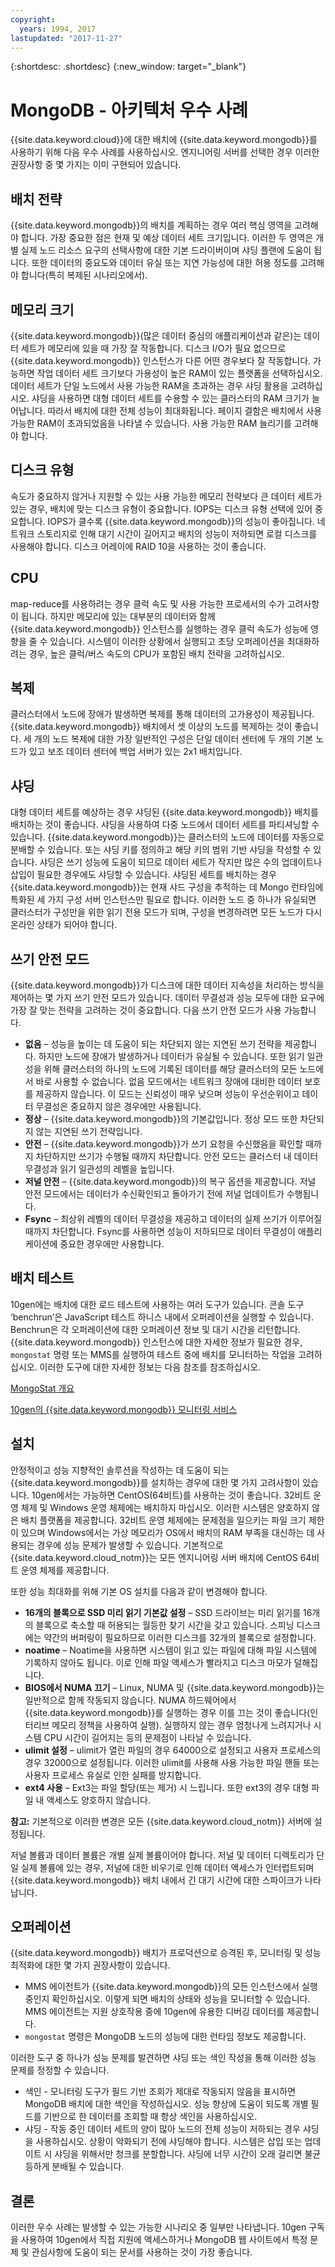 ```yaml
---
copyright:
  years: 1994, 2017
lastupdated: "2017-11-27"
---
```


{:shortdesc: .shortdesc}
{:new_window: target="_blank"}

# MongoDB - 아키텍처 우수 사례

{{site.data.keyword.cloud}}에 대한 배치에 {{site.data.keyword.mongodb}}를 사용하기 위해 다음 우수 사례를 사용하십시오. 엔지니어링 서버를 선택한 경우 이러한 권장사항 중 몇 가지는 이미 구현되어 있습니다. 

## 배치 전략

{{site.data.keyword.mongodb}}의 배치를 계획하는 경우 여러 핵심 영역을 고려해야 합니다. 가장 중요한 점은 현재 및 예상 데이터 세트 크기입니다. 이러한 두 영역은 개별 실제 노드 리소스 요구의 선택사항에 대한 기본 드라이버이며 샤딩 플랜에 도움이 됩니다. 또한 데이터의 중요도와 데이터 유실 또는 지연 가능성에 대한 허용 정도를 고려해야 합니다(특히 복제된 시나리오에서). 
## 메모리 크기

{{site.data.keyword.mongodb}}(많은 데이터 중심의 애플리케이션과 같은)는 데이터 세트가 메모리에 있을 때 가장 잘 작동합니다. 디스크 I/O가 필요 없으므로 {{site.data.keyword.mongodb}} 인스턴스가 다른 어떤 경우보다 잘 작동합니다. 가능하면 작업 데이터 세트 크기보다 가용성이 높은 RAM이 있는 플랫폼을 선택하십시오. 데이터 세트가 단일 노드에서 사용 가능한 RAM을 초과하는 경우 샤딩 활용을 고려하십시오. 샤딩을 사용하면 대형 데이터 세트를 수용할 수 있는 클러스터의 RAM 크기가 늘어납니다. 따라서 배치에 대한 전체 성능이 최대화됩니다. 페이지 결함은 배치에서 사용 가능한 RAM이 초과되었음을 나타낼 수 있습니다. 사용 가능한 RAM 늘리기를 고려해야 합니다.

## 디스크 유형

속도가 중요하지 않거나 지원할 수 있는 사용 가능한 메모리 전략보다 큰 데이터 세트가 있는 경우, 배치에 맞는 디스크 유형이 중요합니다. IOPS는 디스크 유형 선택에 있어 중요합니다. IOPS가 클수록 {{site.data.keyword.mongodb}}의 성능이 좋아집니다. 네트워크 스토리지로 인해 대기 시간이 길어지고 배치의 성능이 저하되면 로컬 디스크를 사용해야 합니다. 디스크 어레이에 RAID 10을 사용하는 것이 좋습니다.

## CPU

map-reduce를 사용하려는 경우 클럭 속도 및 사용 가능한 프로세서의 수가 고려사항이 됩니다. 하지만 메모리에 있는 대부분의 데이터와 함께 {{site.data.keyword.mongodb}} 인스턴스를 실행하는 경우 클럭 속도가 성능에 영향을 줄 수 있습니다. 시스템이 이러한 상황에서 실행되고 초당 오퍼레이션을 최대화하려는 경우, 높은 클럭/버스 속도의 CPU가 포함된 배치 전략을 고려하십시오.

## 복제

클러스터에서 노드에 장애가 발생하면 복제를 통해 데이터의 고가용성이 제공됩니다. {{site.data.keyword.mongodb}} 배치에서 셋 이상의 노드를 복제하는 것이 좋습니다. 세 개의 노드 복제에 대한 가장 일반적인 구성은 단일 데이터 센터에 두 개의 기본 노드가 있고 보조 데이터 센터에 백업 서버가 있는 2x1 배치입니다.


## 샤딩

대형 데이터 세트를 예상하는 경우 샤딩된 {{site.data.keyword.mongodb}} 배치를 배치하는 것이 좋습니다. 샤딩을 사용하여 다중 노드에서 데이터 세트를 파티셔닝할 수 있습니다. {{site.data.keyword.mongodb}}는 클러스터의 노드에 데이터를 자동으로 분배할 수 있습니다. 또는 샤딩 키를 정의하고 해당 키의 범위 기반 샤딩을 작성할 수 있습니다. 샤딩은 쓰기 성능에 도움이 되므로 데이터 세트가 작지만 많은 수의 업데이트나 삽입이 필요한 경우에도 샤딩할 수 있습니다. 샤딩된 세트를 배치하는 경우 {{site.data.keyword.mongodb}}는 현재 샤드 구성을 추적하는 데 Mongo 런타임에 특화된 세 가지 구성 서버 인스턴스만 필요로 합니다. 이러한 노드 중 하나가 유실되면 클러스터가 구성만을 위한 읽기 전용 모드가 되며, 구성을 변경하려면 모든 노드가 다시 온라인 상태가 되어야 합니다.

## 쓰기 안전 모드

{{site.data.keyword.mongodb}}가 디스크에 대한 데이터 지속성을 처리하는 방식을 제어하는 몇 가지 쓰기 안전 모드가 있습니다. 데이터 무결성과 성능 모두에 대한 요구에 가장 잘 맞는 전략을 고려하는 것이 중요합니다. 다음 쓰기 안전 모드가 사용 가능합니다.

* **없음** – 성능을 높이는 데 도움이 되는 차단되지 않는 지연된 쓰기 전략을 제공합니다. 하지만 노드에 장애가 발생하거나 데이터가 유실될 수 있습니다. 또한 읽기 일관성을 위해 클러스터의 하나의 노드에 기록된 데이터를 해당 클러스터의 모든 노드에서 바로 사용할 수 없습니다. 없음 모드에서는 네트워크 장애에 대비한 데이터 보호를 제공하지 않습니다. 이 모드는 신뢰성이 매우 낮으며 성능이 우선순위이고 데이터 무결성은 중요하지 않은 경우에만 사용됩니다.
* **정상** – {{site.data.keyword.mongodb}}의 기본값입니다. 정상 모드 또한 차단되지 않는 지연된 쓰기 전략입니다.  
* **안전** – {{site.data.keyword.mongodb}}가 쓰기 요청을 수신했음을 확인할 때까지 차단하지만 쓰기가 수행될 때까지 차단합니다. 안전 모드는 클러스터 내 데이터 무결성과 읽기 일관성의 레벨을 높입니다.
* **저널 안전** – {{site.data.keyword.mongodb}}의 복구 옵션을 제공합니다. 저널 안전 모드에서는 데이터가 수신확인되고 돌아가기 전에 저널 업데이트가 수행됩니다.
* **Fsync** – 최상위 레벨의 데이터 무결성을 제공하고 데이터의 실제 쓰기가 이루어질 때까지 차단합니다. Fsync를 사용하면 성능이 저하되므로 데이터 무결성이 애플리케이션에 중요한 경우에만 사용합니다.

## 배치 테스트

10gen에는 배치에 대한 로드 테스트에 사용하는 여러 도구가 있습니다. 콘솔 도구 ‘benchrun’은 JavaScript 테스트 하니스 내에서 오퍼레이션을 실행할 수 있습니다. Benchrun은 각 오퍼레이션에 대한 오퍼레이션 정보 및 대기 시간을 리턴합니다. {{site.data.keyword.mongodb}} 인스턴스에 대한 자세한 정보가 필요한 경우, `mongostat` 명령 또는 MMS를 실행하여 테스트 중에 배치를 모니터하는 작업을 고려하십시오. 이러한 도구에 대한 자세한 정보는 다음 참조를 참조하십시오.

[MongoStat 개요](http://docs.mongodb.org/manual/reference/mongostat/)

[10gen의 {{site.data.keyword.mongodb}} 모니터링 서비스](http://www.10gen.com/products/mongodb-monitoring-service)

## 설치

안정적이고 성능 지향적인 솔루션을 작성하는 데 도움이 되는 {{site.data.keyword.mongodb}}를 설치하는 경우에 대한 몇 가지 고려사항이 있습니다. 10gen에서는 가능하면 CentOS(64비트)를 사용하는 것이 좋습니다. 32비트 운영 체제 및 Windows 운영 체제에는 배치하지 마십시오. 이러한 시스템은 양호하지 않은 배치 플랫폼을 제공합니다. 32비트 운영 체제에는 문제점을 일으키는 파일 크기 제한이 있으며 Windows에서는 가상 메모리가 OS에서 배치의 RAM 부족을 대신하는 데 사용되는 경우에 성능 문제가 발생할 수 있습니다. 기본적으로 {{site.data.keyword.cloud_notm}}는 모든 엔지니어링 서버 배치에 CentOS 64비트 운영 체제를 제공합니다.

또한 성능 최대화를 위해 기본 OS 설치를 다음과 같이 변경해야 합니다.
* **16개의 블록으로 SSD 미리 읽기 기본값 설정** – SSD 드라이브는 미리 읽기를 16개의 블록으로 축소할 때 허용되는 월등한 찾기 시간을 갖고 있습니다. 스피닝 디스크에는 약간의 버퍼링이 필요하므로 이러한 디스크를 32개의 블록으로 설정합니다.
* **noatime** – Noatime을 사용하면 시스템이 읽고 있는 파일에 대해 파일 시스템에 기록하지 않아도 됩니다. 이로 인해 파일 액세스가 빨라지고 디스크 마모가 덜해집니다.
* **BIOS에서 NUMA 끄기** – Linux, NUMA 및 {{site.data.keyword.mongodb}}는 일반적으로 함께 작동되지 않습니다. NUMA 하드웨어에서 {{site.data.keyword.mongodb}}를 실행하는 경우 이를 끄는 것이 좋습니다(인터리브 메모리 정책을 사용하여 실행). 실행하지 않는 경우 엄청나게 느려지거나 시스템 CPU 시간이 길어지는 등의 문제점이 나타날 수 있습니다.
* **ulimit 설정** – ulimit가 열린 파일의 경우 64000으로 설정되고 사용자 프로세스의 경우 32000으로 설정됩니다. 이러한 ulimit를 사용해 사용 가능한 파일 핸들 또는 사용자 프로세스 유실로 인한 실패를 방지합니다. 
* **ext4 사용** – Ext3는 파일 할당(또는 제거) 시 느립니다. 또한 ext3의 경우 대형 파일 내 액세스도 양호하지 않습니다.

**참고:** 기본적으로 이러한 변경은 모든 {{site.data.keyword.cloud_notm}} 서버에 설정됩니다.

저널 볼륨과 데이터 볼륨은 개별 실제 볼륨이어야 합니다. 저널 및 데이터 디렉토리가 단일 실제 볼륨에 있는 경우, 저널에 대한 비우기로 인해 데이터 액세스가 인터럽트되며 {{site.data.keyword.mongodb}} 배치 내에서 긴 대기 시간에 대한 스파이크가 나타납니다.

## 오퍼레이션

{{site.data.keyword.mongodb}} 배치가 프로덕션으로 승격된 후, 모니터링 및 성능 최적화에 대한 몇 가지 권장사항이 있습니다. 
* MMS 에이전트가 {{site.data.keyword.mongodb}}의 모든 인스턴스에서 실행 중인지 확인하십시오. 이렇게 되면 배치의 상태와 성능을 모니터할 수 있습니다. MMS 에이전트는 지원 상호작용 중에 10gen에 유용한 디버깅 데이터를 제공합니다. 
* `mongostat` 명령은 MongoDB 노드의 성능에 대한 런타임 정보도 제공합니다.

이러한 도구 중 하나가 성능 문제를 발견하면 샤딩 또는 색인 작성을 통해 이러한 성능 문제를 정정할 수 있습니다. 

* 색인 -  모니터링 도구가 필드 기반 조회가 제대로 작동되지 않음을 표시하면 MongoDB 배치에 대한 색인을 작성하십시오. 성능 향상에 도움이 되도록 개별 필드를 기반으로 한 데이터를 조회할 때 항상 색인을 사용하십시오.
* 샤딩 -  작동 중인 데이터 세트의 양이 많아 노드의 전체 성능이 저하되는 경우 샤딩을 사용하십시오. 상황이 악화되기 전에 샤딩해야 합니다. 시스템은 삽입 또는 업데이트 시 샤딩을 위해서만 청크를 분할합니다. 샤딩에 너무 시간이 오래 걸리면 불균등하게 분배될 수 있습니다. 

## 결론

이러한 우수 사례는 발생할 수 있는 가능한 시나리오 중 일부만 나타냅니다. 10gen 구독을 사용하여 10gen에서 직접 지원에 액세스하거나 MongoDB 웹 사이트에서 특정 문제 및 관심사항에 도움이 되는 문서를 사용하는 것이 가장 좋습니다.
